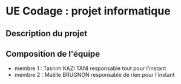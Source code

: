 # UE Codage : projet informatique

## Description du projet



## Composition de l'équipe

* membre 1 : Tasnim KAZI TANI responsable tout pour l'instant
* membre 2 : Maëlle BRUGNON responsable de rien pour l'instant





